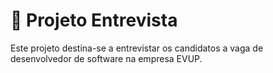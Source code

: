 # 📰 Projeto Entrevista

Este projeto destina-se a entrevistar os candidatos a vaga de desenvolvedor de software na empresa EVUP.
